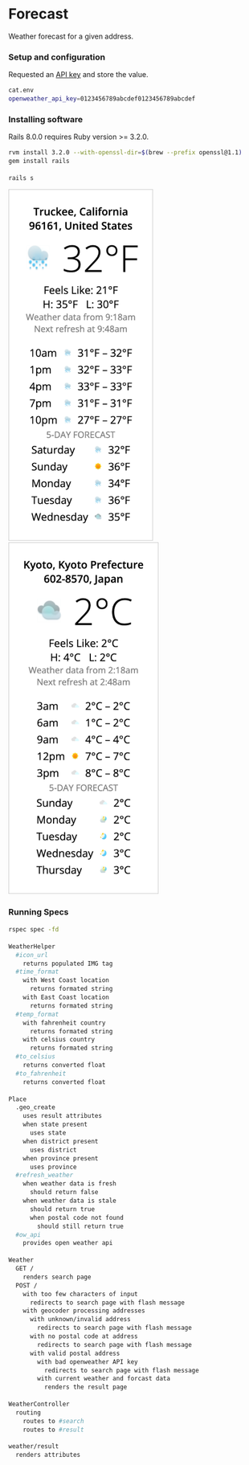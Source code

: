 # Forecast
Weather forecast for a given address.

### Setup and configuration

Requested an [API key](https://home.openweathermap.org/api_keys) and store the value.
```sh
cat.env
openweather_api_key=0123456789abcdef0123456789abcdef
```

### Installing software

Rails 8.0.0 requires Ruby version >= 3.2.0.
```sh
rvm install 3.2.0 --with-openssl-dir=$(brew --prefix openssl@1.1)
gem install rails

rails s
```

<img src="https://raw.githubusercontent.com/woodie/forecast/master/truckee.png" height="700px"> &nbsp;
<img src="https://raw.githubusercontent.com/woodie/forecast/master/kyoto.png" height="700px">

### Running Specs

```sh
rspec spec -fd

WeatherHelper
  #icon_url
    returns populated IMG tag
  #time_format
    with West Coast location
      returns formated string
    with East Coast location
      returns formated string
  #temp_format
    with fahrenheit country
      returns formated string
    with celsius country
      returns formated string
  #to_celsius
    returns converted float
  #to_fahrenheit
    returns converted float

Place
  .geo_create
    uses result attributes
    when state present
      uses state
    when district present
      uses district
    when province present
      uses province
  #refresh_weather
    when weather data is fresh
      should return false
    when weather data is stale
      should return true
      when postal code not found
        should still return true
  #ow_api
    provides open weather api

Weather
  GET /
    renders search page
  POST /
    with too few characters of input
      redirects to search page with flash message
    with geocoder processing addresses
      with unknown/invalid address
        redirects to search page with flash message
      with no postal code at address
        redirects to search page with flash message
      with valid postal address
        with bad openweather API key
          redirects to search page with flash message
        with current weather and forcast data
          renders the result page

WeatherController
  routing
    routes to #search
    routes to #result

weather/result
  renders attributes
```
